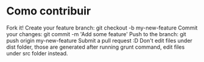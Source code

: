# Como contribuir
Fork it!
Create your feature branch: git checkout -b my-new-feature
Commit your changes: git commit -m 'Add some feature'
Push to the branch: git push origin my-new-feature
Submit a pull request :D
Don't edit files under dist folder, those are generated after running grunt command, edit files under src folder instead.
